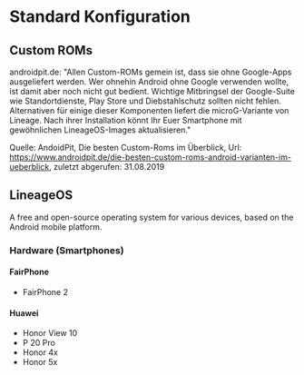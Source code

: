 # Standard Konfiguration

## Custom ROMs

androidpit.de: "Allen Custom-ROMs gemein ist, dass sie ohne Google-Apps ausgeliefert werden. Wer ohnehin Android ohne Google verwenden wollte, ist damit aber noch nicht gut bedient. Wichtige Mitbringsel der Google-Suite wie Standortdienste, Play Store und Diebstahlschutz sollten nicht fehlen. Alternativen für einige dieser Komponenten liefert die microG-Variante von Lineage. Nach ihrer Installation könnt Ihr Euer Smartphone mit gewöhnlichen LineageOS-Images aktualisieren."

Quelle: AndoidPit, Die besten Custom-Roms im Überblick, Url: https://www.androidpit.de/die-besten-custom-roms-android-varianten-im-ueberblick, zuletzt abgerufen: 31.08.2019

## LineageOS

A free and open-source operating system for various devices, based on the Android mobile platform.

### Hardware (Smartphones)

#### FairPhone

- FairPhone 2

#### Huawei 

- Honor View 10
- P 20 Pro
- Honor 4x
- Honor 5x
